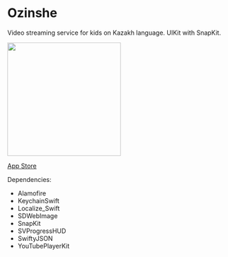 # Ozinshe
Video streaming service for kids on Kazakh language.
UIKit with SnapKit.

<img src="https://github.com/AsetB/OzinsheDemo2/blob/main/ScreenRecording.gif" width="256">

[App Store](https://apps.apple.com/us/app/ozinshe/id1630335072)

Dependencies:
 - Alamofire
 - KeychainSwift
 - Localize_Swift
 - SDWebImage
 - SnapKit
 - SVProgressHUD
 - SwiftyJSON
 - YouTubePlayerKit
